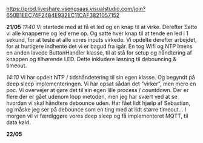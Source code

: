 
https://prod.liveshare.vsengsaas.visualstudio.com/join?650B1EEC74F2484E932EC11CAF3821057152

**21/05** 
*11:40*
Vi startede med at få et led og en knap til at virke. Derefter Satte vi alle knapperne og led'erne op. Og satte hver knap til at tende en led i 1 sekund, for at teste at alle vores inputs virkede.
Vi opdelte derefter arbejdet, for at hurtigere indhente det vi er bagud fra igår.
En tog Wifi og NTP
Imens en anden lavede ButtonHandler klasse, til at stå for setup og håndtering af knappen og tilhørende LED. Dette inkludere løsning til debouncing & timeout.

*14:10*
Vi har opdelt NTP / tidshåndetering til sin egen klasse. Og begyndt på deep sleep implementeringen. Vi har opsat sådan det "virker", men mere en poc. Vi overvejer at gøre det til sin egen lille process / countdown. 
Der er flere der er gået udenom loop metoden, men jeg har svært ved at se hvordan vi skal håndtere debounce uden. Har fået lidt hjælp af Sebastian, og måske jeg ser på debounce som en ting med at lidt større timeout...
I morgen vil vi færdiggøre vores deep sleep og få implementeret MQTT, til data kald.


**22/05**

